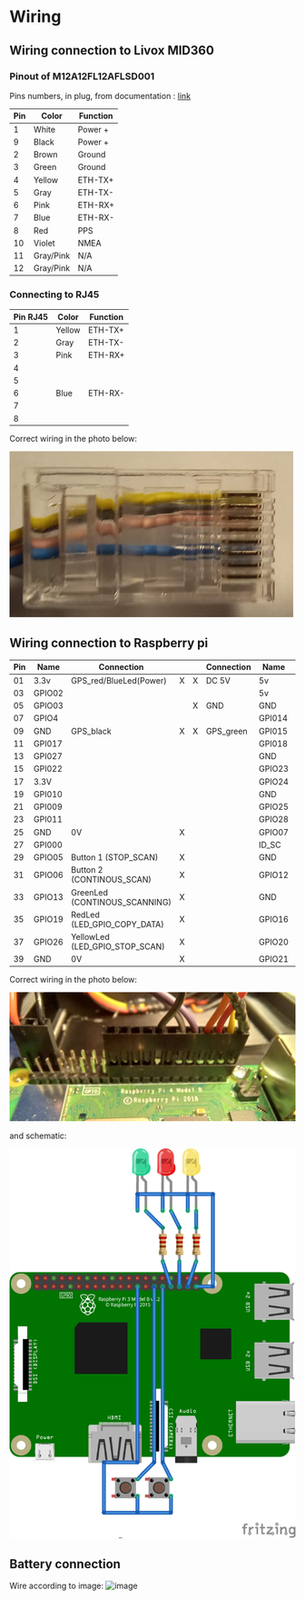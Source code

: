 # Wiring 

## Wiring connection to Livox MID360
### Pinout of M12A12FL12AFLSD001
Pins numbers, in plug, from documentation : [link](https://eu.mouser.com/datasheet/2/18/Amphenol_02112019_M12AXXFL-12AFL-SXXXX(A)-1531779.pdf)

| Pin | Color  | Function |
|-----|--------|----------|
|  1  | White  | Power +  |
|  9  | Black  | Power +  |
|  2  | Brown  | Ground   |
|  3  | Green  | Ground   |
|  4  | Yellow | ETH-TX+  |
|  5  | Gray   | ETH-TX-  |
|  6  | Pink   | ETH-RX+  |
|  7  | Blue   | ETH-RX-  |
|  8  | Red    | PPS      |
| 10  | Violet | NMEA     |
| 11  | Gray/Pink | N/A   |
| 12  | Gray/Pink | N/A   |

### Connecting to RJ45 

| Pin RJ45 | Color  | Function |
|-----|--------|----------|
|  1  | Yellow | ETH-TX+  |
|  2  | Gray   | ETH-TX-  |
|  3  | Pink   | ETH-RX+  |
|  4  |        |          |
|  5  |        |          |
|  6  | Blue   | ETH-RX-  |
|  7  |        |          |
|  8  |        |          |

Correct wiring in the photo below:

![](rj45.jpg)
## Wiring connection to Raspberry pi

| Pin  | Name   | Connection                     |   |   | Connection |  Name    | Pin |
|------|--------|--------------------------------|---|---|------------|----------|-----|
| 01   | 3.3v   | GPS_red/BlueLed(Power)         | X | X | DC 5V      | 5v       | 02  |
| 03   | GPIO02 |                                |   |   |            | 5v       | 04  |
| 05   | GPIO03 |                                |   | X | GND        | GND      | 06  |
| 07   | GPIO4  |                                |   |   |            | GPI014   | 08  |
| 09   | GND    | GPS_black                      | X | X | GPS_green  | GPI015   | 08  |
| 11   | GPI017 |                                |   |   |            | GPI018   | 12  |
| 13   | GPI027 |                                |   |   |            | GND      | 14  |
| 15   | GPI022 |                                |   |   |            | GPIO23   | 16  |
| 17   | 3.3V   |                                |   |   |            | GPIO24   | 18  |
| 19   | GPI010 |                                |   |   |            | GND      | 20  |
| 21   | GPI009 |                                |   |   |            | GPIO25   | 22  |
| 23   | GPI011 |                                |   |   |            | GPIO28   | 24  |
| 25   | GND    | 0V                             | X |   |            | GPIO07   | 26  |
| 27   | GPI000 |                                |   |   |            | ID_SC    | 28  |
| 29   | GPIO05 | Button 1 (STOP_SCAN)           | X |   |            | GND      | 30  |
| 31   | GPIO06 | Button 2 (CONTINOUS_SCAN)      | X |   |            | GPIO12   | 32  |
| 33   | GPIO13 | GreenLed (CONTINOUS_SCANNING)  | X |   |            | GND      | 34  |
| 35   | GPIO19 | RedLed (LED_GPIO_COPY_DATA)    | X |   |            | GPIO16   | 36  |
| 37   | GPIO26 | YellowLed (LED_GPIO_STOP_SCAN) | X |   |            | GPIO20   | 38  |
| 39   | GND    | 0V                             | X |   |            | GPIO21   | 40  |

Correct wiring in the photo below:

![](raspberryGPIO.jpg)

and schematic:

![](connections_bb.png)

## Battery connection
Wire according to image:
![image](https://github.com/JanuszBedkowski/mandeye_controller/assets/3209244/747430b8-5e74-4051-882e-9b8eb404734c)





